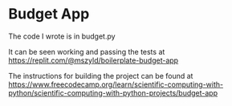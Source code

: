 # Budget App

The code I wrote is in budget.py

It can be seen working and passing the tests at https://replit.com/@mszyld/boilerplate-budget-app

The instructions for building the project can be found at https://www.freecodecamp.org/learn/scientific-computing-with-python/scientific-computing-with-python-projects/budget-app
